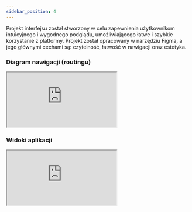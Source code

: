 ```yaml
---
sidebar_position: 4
---
```


Projekt interfejsu został stworzony w celu zapewnienia użytkownikom intuicyjnego i wygodnego podglądu, umożliwiającego łatwe i szybkie korzystanie z platformy. Projekt został opracowany w narzędziu Figma, a jego głównymi cechami są: czytelność, łatwość w nawigacji oraz estetyka.

### Diagram nawigacji (routingu)

<div style={{border: "1px solid rgba(0, 0, 0, 0.1)", width: "800px", height: "450px"}}>
  <iframe src="https://www.figma.com/embed?embed_host=share&url=https%3A%2F%2Fwww.figma.com%2Ffile%2FwxtBuCvK7h5fZ4yH445Qqr%2FUntitled%3Fnode-id%3D0%253A1%26t%3DPJcgLYDr3uPlxOhN-1" style={{width: "100%", height: "100%", border: "none"}} allowfullscreen></iframe>
</div>

### Widoki aplikacji
<div style={{border: "1px solid rgba(0, 0, 0, 0.1)", width: "800px", height: "450px"}}>
  <iframe src="https://www.figma.com/embed?embed_host=share&url=https%3A%2F%2Fwww.figma.com%2Ffile%2FOST5iv72No6kdqnlLs39DV%2FProjekt-interfejsu%3Fnode-id%3D0%253A1%26t%3DRfUf7Q6b8Uawd7OQ-1" style={{width: "100%", height: "100%", border: "none"}} allowfullscreen></iframe>
</div>